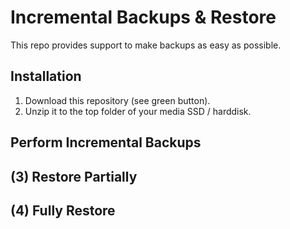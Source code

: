 Incremental Backups & Restore
=============================

This repo provides support to make backups as easy as possible.

Installation
------------
1. Download this repository (see green button).
2. Unzip it to the top folder of your media SSD / harddisk.

Perform Incremental Backups
---------------------------

(3) Restore Partially
---------------------

(4) Fully Restore
-----------------

